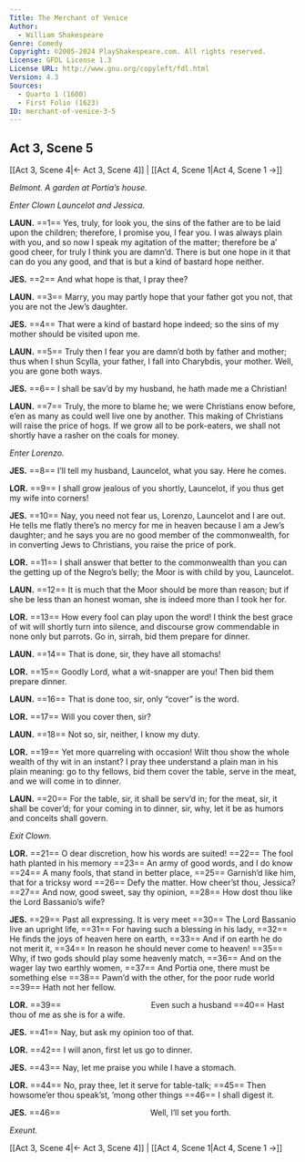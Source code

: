 ```yaml
---
Title: The Merchant of Venice
Author: 
  - William Shakespeare
Genre: Comedy
Copyright: ©2005-2024 PlayShakespeare.com. All rights reserved.
License: GFDL License 1.3
License URL: http://www.gnu.org/copyleft/fdl.html
Version: 4.3
Sources:
  - Quarto 1 (1600)
  - First Folio (1623)
ID: merchant-of-venice-3-5
---
```


## Act 3, Scene 5
[[Act 3, Scene 4|← Act 3, Scene 4]] | [[Act 4, Scene 1|Act 4, Scene 1 →]]

*Belmont. A garden at Portia’s house.*

*Enter Clown Launcelot and Jessica.*

**LAUN.**
==1== Yes, truly, for look you, the sins of the father are to be laid upon the children; therefore, I promise you, I fear you. I was always plain with you, and so now I speak my agitation of the matter; therefore be a’ good cheer, for truly I think you are damn’d. There is but one hope in it that can do you any good, and that is but a kind of bastard hope neither.

**JES.**
==2== And what hope is that, I pray thee?

**LAUN.**
==3== Marry, you may partly hope that your father got you not, that you are not the Jew’s daughter.

**JES.**
==4== That were a kind of bastard hope indeed; so the sins of my mother should be visited upon me.

**LAUN.**
==5== Truly then I fear you are damn’d both by father and mother; thus when I shun Scylla, your father, I fall into Charybdis, your mother. Well, you are gone both ways.

**JES.**
==6== I shall be sav’d by my husband, he hath made me a Christian!

**LAUN.**
==7== Truly, the more to blame he; we were Christians enow before, e’en as many as could well live one by another. This making of Christians will raise the price of hogs. If we grow all to be pork-eaters, we shall not shortly have a rasher on the coals for money.

*Enter Lorenzo.*

**JES.**
==8== I’ll tell my husband, Launcelot, what you say. Here he comes.

**LOR.**
==9== I shall grow jealous of you shortly, Launcelot, if you thus get my wife into corners!

**JES.**
==10== Nay, you need not fear us, Lorenzo, Launcelot and I are out. He tells me flatly there’s no mercy for me in heaven because I am a Jew’s daughter; and he says you are no good member of the commonwealth, for in converting Jews to Christians, you raise the price of pork.

**LOR.**
==11== I shall answer that better to the commonwealth than you can the getting up of the Negro’s belly; the Moor is with child by you, Launcelot.

**LAUN.**
==12== It is much that the Moor should be more than reason; but if she be less than an honest woman, she is indeed more than I took her for.

**LOR.**
==13== How every fool can play upon the word! I think the best grace of wit will shortly turn into silence, and discourse grow commendable in none only but parrots. Go in, sirrah, bid them prepare for dinner.

**LAUN.**
==14== That is done, sir, they have all stomachs!

**LOR.**
==15== Goodly Lord, what a wit-snapper are you! Then bid them prepare dinner.

**LAUN.**
==16== That is done too, sir, only “cover” is the word.

**LOR.**
==17== Will you cover then, sir?

**LAUN.**
==18== Not so, sir, neither, I know my duty.

**LOR.**
==19== Yet more quarreling with occasion! Wilt thou show the whole wealth of thy wit in an instant? I pray thee understand a plain man in his plain meaning: go to thy fellows, bid them cover the table, serve in the meat, and we will come in to dinner.

**LAUN.**
==20== For the table, sir, it shall be serv’d in; for the meat, sir, it shall be cover’d; for your coming in to dinner, sir, why, let it be as humors and conceits shall govern.

*Exit Clown.*

**LOR.**
==21== O dear discretion, how his words are suited!
==22== The fool hath planted in his memory
==23== An army of good words, and I do know
==24== A many fools, that stand in better place,
==25== Garnish’d like him, that for a tricksy word
==26== Defy the matter. How cheer’st thou, Jessica?
==27== And now, good sweet, say thy opinion,
==28== How dost thou like the Lord Bassanio’s wife?

**JES.**
==29== Past all expressing. It is very meet
==30== The Lord Bassanio live an upright life,
==31== For having such a blessing in his lady,
==32== He finds the joys of heaven here on earth,
==33== And if on earth he do not merit it,
==34== In reason he should never come to heaven!
==35== Why, if two gods should play some heavenly match,
==36== And on the wager lay two earthly women,
==37== And Portia one, there must be something else
==38== Pawn’d with the other, for the poor rude world
==39== Hath not her fellow.

**LOR.**
==39==            Even such a husband
==40== Hast thou of me as she is for a wife.

**JES.**
==41== Nay, but ask my opinion too of that.

**LOR.**
==42== I will anon, first let us go to dinner.

**JES.**
==43== Nay, let me praise you while I have a stomach.

**LOR.**
==44== No, pray thee, let it serve for table-talk;
==45== Then howsome’er thou speak’st, ’mong other things
==46== I shall digest it.

**JES.**
==46==            Well, I’ll set you forth.

*Exeunt.*

[[Act 3, Scene 4|← Act 3, Scene 4]] | [[Act 4, Scene 1|Act 4, Scene 1 →]]